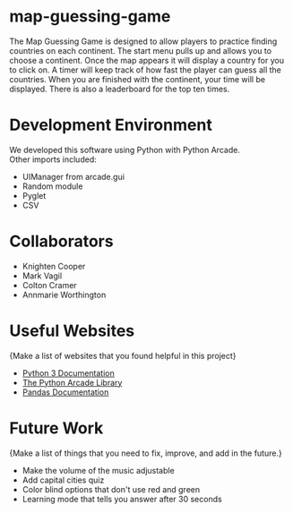 # map-guessing-game

The Map Guessing Game is designed to allow players to practice finding countries on each continent. The start menu pulls up and allows you to choose a continent. Once the map appears it will display a country for you to click on.  A timer will keep track of how fast the player can guess all the countries. When you are finished with the continent, your time will be displayed. There is also a leaderboard for the top ten times.

# Development Environment

We developed this software using Python with Python Arcade.  
Other imports included:
* UIManager from arcade.gui
* Random module
* Pyglet
* CSV


# Collaborators

* Knighten Cooper
* Mark Vagil
* Colton Cramer
* Annmarie Worthington

# Useful Websites

{Make a list of websites that you found helpful in this project}
* [Python 3 Documentation](https://docs.python.org/3/)
* [The Python Arcade Library](https://api.arcade.academy/en/latest/)
* [Pandas Documentation](https://pandas.pydata.org/docs/)

# Future Work

{Make a list of things that you need to fix, improve, and add in the future.}
* Make the volume of the music adjustable
* Add capital cities quiz
* Color blind options that don't use red and green
* Learning mode that tells you answer after 30 seconds